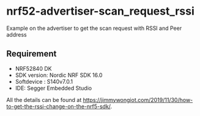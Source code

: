 # nrf52-advertiser-scan_request_rssi

Example on the advertiser to get the scan request with RSSI and Peer address

## Requirement

* NRF52840 DK 
* SDK version: Nordic NRF SDK 16.0
* Softdevice : S140v7.0.1
* IDE: Segger Embedded Studio

All the details can be found at https://jimmywongiot.com/2019/11/30/how-to-get-the-rssi-change-on-the-nrf5-sdk/.
